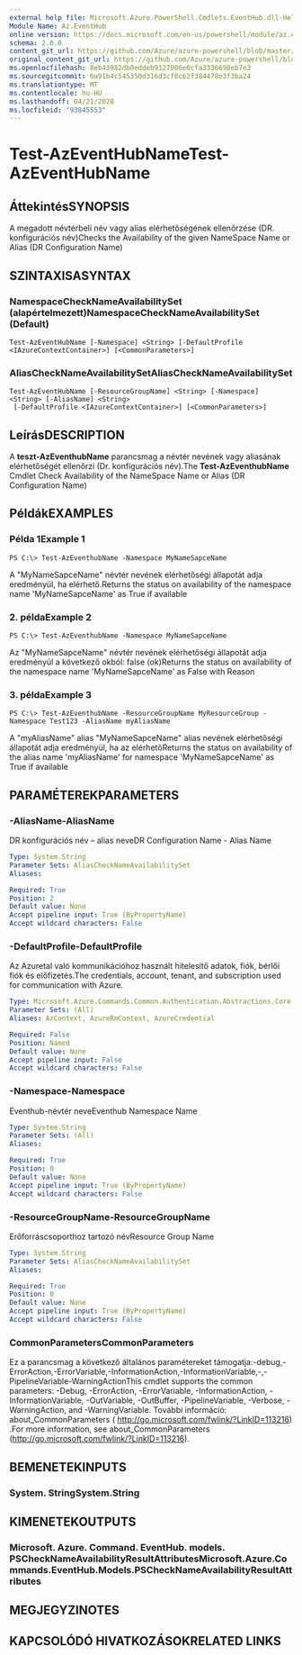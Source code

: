 ```yaml
---
external help file: Microsoft.Azure.PowerShell.Cmdlets.EventHub.dll-Help.xml
Module Name: Az.EventHub
online version: https://docs.microsoft.com/en-us/powershell/module/az.eventhub/test-azeventhubname
schema: 2.0.0
content_git_url: https://github.com/Azure/azure-powershell/blob/master/src/EventHub/EventHub/help/Test-AzEventHubName.md
original_content_git_url: https://github.com/Azure/azure-powershell/blob/master/src/EventHub/EventHub/help/Test-AzEventHubName.md
ms.openlocfilehash: 8eb43982db0eddeb9127006e0cfa3336698eb7e3
ms.sourcegitcommit: 6a91b4c545350d316d3cf8c62f384478e3f3ba24
ms.translationtype: MT
ms.contentlocale: hu-HU
ms.lasthandoff: 04/21/2020
ms.locfileid: "93845553"
---
```

# <span data-ttu-id="40f15-101">Test-AzEventHubName</span><span class="sxs-lookup"><span data-stu-id="40f15-101">Test-AzEventHubName</span></span>

## <span data-ttu-id="40f15-102">Áttekintés</span><span class="sxs-lookup"><span data-stu-id="40f15-102">SYNOPSIS</span></span>
<span data-ttu-id="40f15-103">A megadott névtérbeli név vagy alias elérhetőségének ellenőrzése (DR. konfigurációs név)</span><span class="sxs-lookup"><span data-stu-id="40f15-103">Checks the Availability of the given NameSpace Name or Alias (DR Configuration Name)</span></span>

## <span data-ttu-id="40f15-104">SZINTAXISA</span><span class="sxs-lookup"><span data-stu-id="40f15-104">SYNTAX</span></span>

### <span data-ttu-id="40f15-105">NamespaceCheckNameAvailabilitySet (alapértelmezett)</span><span class="sxs-lookup"><span data-stu-id="40f15-105">NamespaceCheckNameAvailabilitySet (Default)</span></span>
```
Test-AzEventHubName [-Namespace] <String> [-DefaultProfile <IAzureContextContainer>] [<CommonParameters>]
```

### <span data-ttu-id="40f15-106">AliasCheckNameAvailabilitySet</span><span class="sxs-lookup"><span data-stu-id="40f15-106">AliasCheckNameAvailabilitySet</span></span>
```
Test-AzEventHubName [-ResourceGroupName] <String> [-Namespace] <String> [-AliasName] <String>
 [-DefaultProfile <IAzureContextContainer>] [<CommonParameters>]
```

## <span data-ttu-id="40f15-107">Leírás</span><span class="sxs-lookup"><span data-stu-id="40f15-107">DESCRIPTION</span></span>
<span data-ttu-id="40f15-108">A **teszt-AzEventhubName** parancsmag a névtér nevének vagy aliasának elérhetőségét ellenőrzi (Dr. konfigurációs név).</span><span class="sxs-lookup"><span data-stu-id="40f15-108">The **Test-AzEventhubName** Cmdlet Check Availability of the NameSpace Name or Alias (DR Configuration Name)</span></span>

## <span data-ttu-id="40f15-109">Példák</span><span class="sxs-lookup"><span data-stu-id="40f15-109">EXAMPLES</span></span>

### <span data-ttu-id="40f15-110">Példa 1</span><span class="sxs-lookup"><span data-stu-id="40f15-110">Example 1</span></span>
```
PS C:\> Test-AzEventhubName -Namespace MyNameSapceName
```

<span data-ttu-id="40f15-111">A "MyNameSapceName" névtér nevének elérhetőségi állapotát adja eredményül, ha elérhető.</span><span class="sxs-lookup"><span data-stu-id="40f15-111">Returns the status on availability of the namespace name 'MyNameSapceName' as True if available</span></span>

### <span data-ttu-id="40f15-112">2. példa</span><span class="sxs-lookup"><span data-stu-id="40f15-112">Example 2</span></span>
```
PS C:\> Test-AzEventhubName -Namespace MyNameSapceName
```

<span data-ttu-id="40f15-113">Az "MyNameSapceName" névtér nevének elérhetőségi állapotát adja eredményül a következő okból: false (ok)</span><span class="sxs-lookup"><span data-stu-id="40f15-113">Returns the status on availability of the namespace name 'MyNameSapceName' as False with Reason</span></span>

### <span data-ttu-id="40f15-114">3. példa</span><span class="sxs-lookup"><span data-stu-id="40f15-114">Example 3</span></span>
```
PS C:\> Test-AzEventhubName -ResourceGroupName MyResourceGroup -Namespace Test123 -AliasName myAliasName
```

<span data-ttu-id="40f15-115">A "myAliasName" alias "MyNameSapceName" alias nevének elérhetőségi állapotát adja eredményül, ha az elérhető</span><span class="sxs-lookup"><span data-stu-id="40f15-115">Returns the status on availability of the alias name 'myAliasName' for namespace 'MyNameSapceName' as True if available</span></span>

## <span data-ttu-id="40f15-116">PARAMÉTEREK</span><span class="sxs-lookup"><span data-stu-id="40f15-116">PARAMETERS</span></span>

### <span data-ttu-id="40f15-117">-AliasName</span><span class="sxs-lookup"><span data-stu-id="40f15-117">-AliasName</span></span>
<span data-ttu-id="40f15-118">DR konfigurációs név – alias neve</span><span class="sxs-lookup"><span data-stu-id="40f15-118">DR Configuration Name - Alias Name</span></span>

```yaml
Type: System.String
Parameter Sets: AliasCheckNameAvailabilitySet
Aliases:

Required: True
Position: 2
Default value: None
Accept pipeline input: True (ByPropertyName)
Accept wildcard characters: False
```

### <span data-ttu-id="40f15-119">-DefaultProfile</span><span class="sxs-lookup"><span data-stu-id="40f15-119">-DefaultProfile</span></span>
<span data-ttu-id="40f15-120">Az Azuretal való kommunikációhoz használt hitelesítő adatok, fiók, bérlői fiók és előfizetés.</span><span class="sxs-lookup"><span data-stu-id="40f15-120">The credentials, account, tenant, and subscription used for communication with Azure.</span></span>

```yaml
Type: Microsoft.Azure.Commands.Common.Authentication.Abstractions.Core.IAzureContextContainer
Parameter Sets: (All)
Aliases: AzContext, AzureRmContext, AzureCredential

Required: False
Position: Named
Default value: None
Accept pipeline input: False
Accept wildcard characters: False
```

### <span data-ttu-id="40f15-121">-Namespace</span><span class="sxs-lookup"><span data-stu-id="40f15-121">-Namespace</span></span>
<span data-ttu-id="40f15-122">Eventhub-névtér neve</span><span class="sxs-lookup"><span data-stu-id="40f15-122">Eventhub Namespace Name</span></span>

```yaml
Type: System.String
Parameter Sets: (All)
Aliases:

Required: True
Position: 0
Default value: None
Accept pipeline input: True (ByPropertyName)
Accept wildcard characters: False
```

### <span data-ttu-id="40f15-123">-ResourceGroupName</span><span class="sxs-lookup"><span data-stu-id="40f15-123">-ResourceGroupName</span></span>
<span data-ttu-id="40f15-124">Erőforráscsoporthoz tartozó név</span><span class="sxs-lookup"><span data-stu-id="40f15-124">Resource Group Name</span></span>

```yaml
Type: System.String
Parameter Sets: AliasCheckNameAvailabilitySet
Aliases:

Required: True
Position: 0
Default value: None
Accept pipeline input: True (ByPropertyName)
Accept wildcard characters: False
```

### <span data-ttu-id="40f15-125">CommonParameters</span><span class="sxs-lookup"><span data-stu-id="40f15-125">CommonParameters</span></span>
<span data-ttu-id="40f15-126">Ez a parancsmag a következő általános paramétereket támogatja:-debug,-ErrorAction,-ErrorVariable,-InformationAction,-InformationVariable,-,-PipelineVariable-WarningAction</span><span class="sxs-lookup"><span data-stu-id="40f15-126">This cmdlet supports the common parameters: -Debug, -ErrorAction, -ErrorVariable, -InformationAction, -InformationVariable, -OutVariable, -OutBuffer, -PipelineVariable, -Verbose, -WarningAction, and -WarningVariable.</span></span> <span data-ttu-id="40f15-127">További információ: about_CommonParameters ( http://go.microsoft.com/fwlink/?LinkID=113216) .</span><span class="sxs-lookup"><span data-stu-id="40f15-127">For more information, see about_CommonParameters (http://go.microsoft.com/fwlink/?LinkID=113216).</span></span>

## <span data-ttu-id="40f15-128">BEMENETEK</span><span class="sxs-lookup"><span data-stu-id="40f15-128">INPUTS</span></span>

### <span data-ttu-id="40f15-129">System. String</span><span class="sxs-lookup"><span data-stu-id="40f15-129">System.String</span></span>

## <span data-ttu-id="40f15-130">KIMENETEK</span><span class="sxs-lookup"><span data-stu-id="40f15-130">OUTPUTS</span></span>

### <span data-ttu-id="40f15-131">Microsoft. Azure. Command. EventHub. models. PSCheckNameAvailabilityResultAttributes</span><span class="sxs-lookup"><span data-stu-id="40f15-131">Microsoft.Azure.Commands.EventHub.Models.PSCheckNameAvailabilityResultAttributes</span></span>

## <span data-ttu-id="40f15-132">MEGJEGYZI</span><span class="sxs-lookup"><span data-stu-id="40f15-132">NOTES</span></span>

## <span data-ttu-id="40f15-133">KAPCSOLÓDÓ HIVATKOZÁSOK</span><span class="sxs-lookup"><span data-stu-id="40f15-133">RELATED LINKS</span></span>

